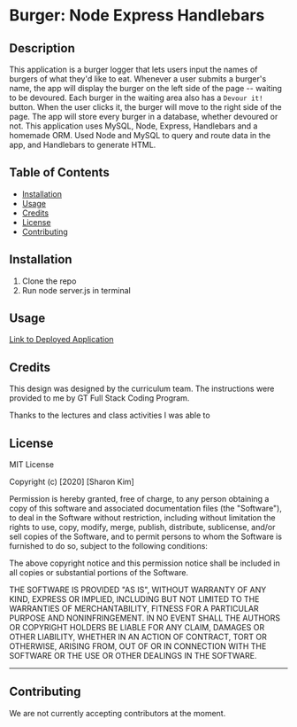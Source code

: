 # Burger: Node Express Handlebars

## Description

This application is a burger logger that lets users input the names of burgers of what they'd like to eat. Whenever a user submits a burger's name, the app will display the burger on the left side of the page -- waiting to be devoured. Each burger in the waiting area also has a `Devour it!` button. When the user clicks it, the burger will move to the right side of the page. The app will store every burger in a database, whether devoured or not. This application uses MySQL, Node, Express, Handlebars and a homemade ORM. Used Node and MySQL to query and route data in the app, and Handlebars to generate HTML.

## Table of Contents
* [Installation](#installation)
* [Usage](#usage)
* [Credits](#credits)
* [License](#license)
* [Contributing](#contributing)


## Installation
1. Clone the repo
2. Run node server.js in terminal 

## Usage
[Link to Deployed Application]()




## Credits
This design was designed by the curriculum team. The instructions were provided to me by GT Full Stack Coding Program. 
 
Thanks to the lectures and class activities I was able to 

## License
MIT License

Copyright (c) [2020] [Sharon Kim]

Permission is hereby granted, free of charge, to any person obtaining a copy
of this software and associated documentation files (the "Software"), to deal
in the Software without restriction, including without limitation the rights
to use, copy, modify, merge, publish, distribute, sublicense, and/or sell
copies of the Software, and to permit persons to whom the Software is
furnished to do so, subject to the following conditions:

The above copyright notice and this permission notice shall be included in all
copies or substantial portions of the Software.

THE SOFTWARE IS PROVIDED "AS IS", WITHOUT WARRANTY OF ANY KIND, EXPRESS OR
IMPLIED, INCLUDING BUT NOT LIMITED TO THE WARRANTIES OF MERCHANTABILITY,
FITNESS FOR A PARTICULAR PURPOSE AND NONINFRINGEMENT. IN NO EVENT SHALL THE
AUTHORS OR COPYRIGHT HOLDERS BE LIABLE FOR ANY CLAIM, DAMAGES OR OTHER
LIABILITY, WHETHER IN AN ACTION OF CONTRACT, TORT OR OTHERWISE, ARISING FROM,
OUT OF OR IN CONNECTION WITH THE SOFTWARE OR THE USE OR OTHER DEALINGS IN THE
SOFTWARE.

---

## Contributing

We are not currently accepting contributors at the moment.

